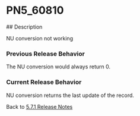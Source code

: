 # PN5_60810

<PageHeader />
## Description

NU conversion not working

### Previous Release Behavior

The NU conversion would always return 0.

### Current Release Behavior

NU conversion returns the last update of the record.

Back to [5.7.1 Release Notes](./../README.md)

  
<PageFooter />
